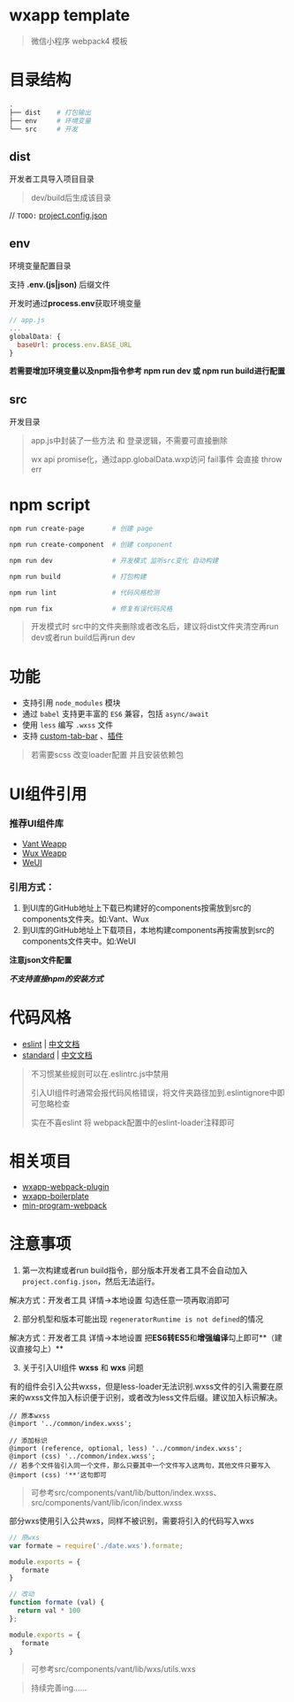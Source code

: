 # wxapp template

> 微信小程序 webpack4 模板

# 目录结构

``` bash
.
├── dist    # 打包输出
├── env     # 环境变量
└── src     # 开发
```

## dist

开发者工具导入项目目录

> dev/build后生成该目录

// `TODO:` [project.config.json](https://developers.weixin.qq.com/miniprogram/dev/devtools/projectconfig.html)

## env

环境变量配置目录

支持 **.env.(js|json)** 后缀文件

开发时通过**process.env**获取环境变量

``` js
// app.js
...
globalData: {
  baseUrl: process.env.BASE_URL
}
```
**若需要增加环境变量以及npm指令参考 npm run dev 或 npm run build进行配置**

## src

开发目录

> app.js中封装了一些方法 和 登录逻辑，不需要可直接删除
>
> wx api promise化，通过app.globalData.wxp访问 fail事件 会直接 throw err

# npm script

``` bash
npm run create-page       # 创建 page

npm run create-component  # 创建 component

npm run dev               # 开发模式 监听src变化 自动构建

npm run build             # 打包构建

npm run lint              # 代码风格检测

npm run fix               # 修复有误代码风格
```
> 开发模式时 src中的文件夹删除或者改名后，建议将dist文件夹清空再run dev或者run build后再run dev

# 功能

- 支持引用 `node_modules` 模块
- 通过 `babel` 支持更丰富的 `ES6` 兼容，包括 `async/await`
- 使用 `less` 编写 `.wxss` 文件
- 支持 [custom-tab-bar](https://developers.weixin.qq.com/miniprogram/dev/framework/ability/custom-tabbar.html) 、[插件](https://developers.weixin.qq.com/miniprogram/dev/framework/plugin/)

> 若需要scss 改变loader配置 并且安装依赖包

# UI组件引用

### 推荐UI组件库

- [Vant Weapp](https://github.com/youzan/vant-weapp)
- [Wux Weapp](https://github.com/wux-weapp/wux-weapp)
- [WeUI](https://github.com/wechat-miniprogram/weui-miniprogram)

###  引用方式：

1. 到UI库的GitHub地址上下载已构建好的components按需放到src的components文件夹。如:Vant、Wux
2. 到UI库的GitHub地址上下载项目，本地构建components再按需放到src的components文件夹中。如:WeUI

**注意json文件配置**

***不支持直接npm的安装方式***

# 代码风格
- [eslint](https://github.com/eslint/eslint) | [中文文档](https://cn.eslint.org/)
- [standard](https://github.com/feross/standard) | [中文文档](https://standardjs.com/readme-zhcn.html)

> 不习惯某些规则可以在.eslintrc.js中禁用
>
> 引入UI组件时通常会报代码风格错误，将文件夹路径加到.eslintignore中即可忽略检查
>
> 实在不喜eslint 将 webpack配置中的eslint-loader注释即可

# 相关项目

- [wxapp-webpack-plugin](https://github.com/Cap32/wxapp-webpack-plugin)
- [wxapp-boilerplate](https://github.com/cantonjs/wxapp-boilerplate)
- [min-program-webpack](https://github.com/XLinzexin/min-program-webpack)

# 注意事项

1. 第一次构建或者run build指令，部分版本开发者工具不会自动加入`project.config.json`，然后无法运行。

解决方式：开发者工具  详情->本地设置  勾选任意一项再取消即可

2. 部分机型和版本可能出现 `regeneratorRuntime is not defined`的情况

解决方式：开发者工具  详情->本地设置 把**ES6转ES5**和**增强编译**勾上即可**（建议直接勾上）**

3. 关于引入UI组件 **wxss** 和 **wxs** 问题

有的组件会引入公共wxss，但是less-loader无法识别.wxss文件的引入需要在原来的wxss文件加入标识便于识别，或者改为less文件后缀。建议加入标识解决。

```less
// 原本wxss
@import '../common/index.wxss';

// 添加标识
@import (reference, optional, less) '../common/index.wxss';
@import (css) '../common/index.wxss';
// 若多个文件皆引入同一个文件，那么只要其中一个文件写入这两句，其他文件只要写入@import (css) '**'这句即可
```

> 可参考src/components/vant/lib/button/index.wxss、src/components/vant/lib/icon/index.wxss

部分wxs使用引入公共wxs，同样不被识别，需要将引入的代码写入wxs

```js
// 原wxs
var formate = require('./date.wxs').formate;

module.exports = {
   formate
}

// 改动
function formate (val) {
  return val * 100
};

module.exports = {
   formate
}
```

> 可参考src/components/vant/lib/wxs/utils.wxs

> 持续完善ing......
